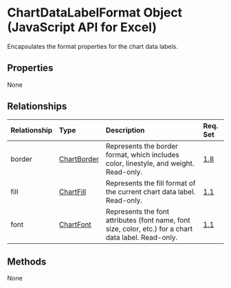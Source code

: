 # ChartDataLabelFormat Object (JavaScript API for Excel)

Encapsulates the format properties for the chart data labels.

## Properties

None

## Relationships
| Relationship | Type	|Description| Req. Set|
|:---------------|:--------|:----------|:----|
|border|[ChartBorder](chartborder.md)|Represents the border format, which includes color, linestyle, and weight. Read-only.|[1.8](../requirement-sets/excel-api-requirement-sets.md)|
|fill|[ChartFill](chartfill.md)|Represents the fill format of the current chart data label. Read-only.|[1.1](../requirement-sets/excel-api-requirement-sets.md)|
|font|[ChartFont](chartfont.md)|Represents the font attributes (font name, font size, color, etc.) for a chart data label. Read-only.|[1.1](../requirement-sets/excel-api-requirement-sets.md)|

## Methods
None


